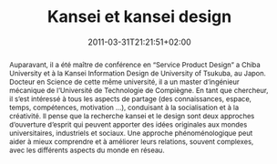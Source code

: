 ---
slug: kansei-et-kansei-design
title: "Kansei et kansei design"
layout: single
searchFilter: Event
publitype: presentation
subsection: lecture
tags: ['ENSCI', 'kansei', 'kansei_design', 'kansei_engineering']
kansei: true
research: 
    -  kansei
institution:
    heig: 1
    logo: TUe
    short: 'TU/e'
    name: "Eindhoven University of Technology"
    web: "https://www.tue.nl/en/"
    colo: "#c72125"
date: 2011-03-31T21:21:51+02:00
reference: "Lévy, P. (2011). Kansei et kansei design, presented at l'École Nationale Supérieure de la Création Industrielle, Paris, France. March 31st, 2011."
abstract: "Auparavant, il a été maître de conférence en “Service Product Design” a Chiba University et à la Kansei Information Design de University of Tsukuba, au Japon. Docteur en Science de cette même université, il a un master d’ingénieur mécanique de l’Université de Technologie de Compiègne. En tant que chercheur, il s’est intéressé à tous les aspects de partage (des connaissances, espace, temps, compétences, motivation …), conduisant à la socialisation et à la créativité. Il pense que la recherche kansei et le design sont deux approches d’ouverture d’esprit qui peuvent apporter des idées originales aux mondes universitaires, industriels et sociaux. Une approche phénoménologique peut aider à mieux comprendre et à améliorer leurs relations, souvent complexes, avec les différents aspects du monde en réseau."
---